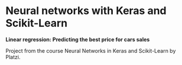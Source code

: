 # Neural networks with Keras and Scikit-Learn
**Linear regression: Predicting the best price for cars sales**

Project from the course Neural Networks in Keras and Scikit-Learn by Platzi.

